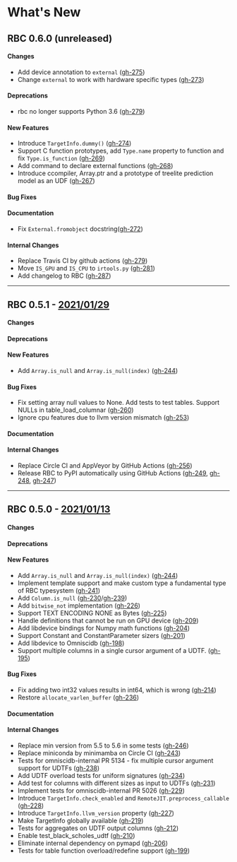 
# What's New

## **RBC 0.6.0** (unreleased)

#### Changes
* Add device annotation to `external` ([gh-275](https://github.com/xnd-project/rbc/pull/275))
* Change `external` to work with hardware specific types ([gh-273](https://github.com/xnd-project/rbc/pull/273))

#### Deprecations
* rbc no longer supports Python 3.6 ([gh-279](https://github.com/xnd-project/rbc/pull/279))

#### New Features
* Introduce `TargetInfo.dummy()` ([gh-274](https://github.com/xnd-project/rbc/pull/274))
* Support C function prototypes, add `Type.name` property to function and fix `Type.is_function` ([gh-269](https://github.com/xnd-project/rbc/pull/269))
* Add command to declare external functions ([gh-268](https://github.com/xnd-project/rbc/pull/268))
* Introduce ccompiler, Array.ptr and a prototype of treelite prediction model as an UDF ([gh-267](https://github.com/xnd-project/rbc/pull/267))

#### Bug Fixes

#### Documentation
* Fix `External.fromobject` docstring([gh-272](https://github.com/xnd-project/rbc/pull/272))


#### Internal Changes
* Replace Travis CI by github actions ([gh-279](https://github.com/xnd-project/rbc/pull/279))
* Move `IS_GPU` and `IS_CPU` to `irtools.py` ([gh-281](https://github.com/xnd-project/rbc/pull/281))
* Add changelog to RBC ([gh-287](https://github.com/xnd-project/rbc/pull/287))

------

## **RBC 0.5.1** - [2021/01/29](https://github.com/xnd-project/rbc/releases/tag/v0.5.1)

#### Changes

#### Deprecations

#### New Features
* Add `Array.is_null` and `Array.is_null(index)` ([gh-244](https://github.com/xnd-project/rbc/pull/244))

#### Bug Fixes
* Fix setting array null values to None. Add tests to test tables. Support NULLs in table_load_columnar ([gh-260](https://github.com/xnd-project/rbc/pull/260))
* Ignore cpu features due to llvm version mismatch ([gh-253](https://github.com/xnd-project/rbc/pull/253))

#### Documentation

#### Internal Changes
* Replace Circle CI and AppVeyor by GitHub Actions ([gh-256](https://github.com/xnd-project/rbc/pull/257))
* Release RBC to PyPI automatically using GitHub Actions ([gh-249](https://github.com/xnd-project/rbc/pull/249), [gh-248](https://github.com/xnd-project/rbc/pull/248), [gh-247](https://github.com/xnd-project/rbc/pull/247))


-----

## **RBC 0.5.0** - [2021/01/13](https://github.com/xnd-project/rbc/releases/tag/v0.5.0)

#### Changes

#### Deprecations

#### New Features
* Add `Array.is_null` and `Array.is_null(index)` ([gh-244](https://github.com/xnd-project/rbc/pull/244))
* Implement template support and make custom type a fundamental type of RBC typesystem ([gh-241](https://github.com/xnd-project/rbc/pull/241))
* Add `Column.is_null` ([gh-230](https://github.com/xnd-project/rbc/pull/230)/[gh-239](https://github.com/xnd-project/rbc/pull/230))
* Add `bitwise_not` implementation ([gh-226](https://github.com/xnd-project/rbc/pull/226))
* Support TEXT ENCODING NONE as Bytes ([gh-225](https://github.com/xnd-project/rbc/pull/225))
* Handle definitions that cannot be run on GPU device ([gh-209](https://github.com/xnd-project/rbc/pull/209))
* Add libdevice bindings for Numpy math functions ([gh-204](https://github.com/xnd-project/rbc/pull/204))
* Support Constant and ConstantParameter sizers ([gh-201](https://github.com/xnd-project/rbc/pull/201))
* Add libdevice to Omniscidb ([gh-198](https://github.com/xnd-project/rbc/pull/198))
* Support multiple columns in a single cursor argument of a UDTF. ([gh-195](https://github.com/xnd-project/rbc/pull/195))

#### Bug Fixes
* Fix adding two int32 values results in int64, which is wrong ([gh-214](https://github.com/xnd-project/rbc/pull/214))
* Restore `allocate_varlen_buffer` ([gh-236](https://github.com/xnd-project/rbc/pull/236))

#### Documentation

#### Internal Changes
* Replace min version from 5.5 to 5.6 in some tests ([gh-246](https://github.com/xnd-project/rbc/pull/246))
* Replace miniconda by minimamba on Circle CI ([gh-243](https://github.com/xnd-project/rbc/pull/243))
* Tests for omniscidb-internal PR 5134 - fix multiple cursor argument support for UDTFs ([gh-238](https://github.com/xnd-project/rbc/pull/238))
* Add UDTF overload tests for uniform signatures ([gh-234](https://github.com/xnd-project/rbc/pull/234))
* Add test for columns with different sizes as input to UDTFs ([gh-231](https://github.com/xnd-project/rbc/pull/231))
* Implement tests for omniscidb-internal PR 5026 ([gh-229](https://github.com/xnd-project/rbc/pull/229))
* Introduce `TargetInfo.check_enabled` and `RemoteJIT.preprocess_callable` ([gh-228](https://github.com/xnd-project/rbc/pull/228))
* Introduce `TargetInfo.llvm_version` property ([gh-227](https://github.com/xnd-project/rbc/pull/227))
* Make TargetInfo globally available ([gh-219](https://github.com/xnd-project/rbc/pull/219))
* Tests for aggregates on UDTF output columns ([gh-212](https://github.com/xnd-project/rbc/pull/212))
* Enable test_black_scholes_udtf ([gh-210](https://github.com/xnd-project/rbc/pull/210))
* Eliminate internal dependency on pymapd ([gh-206](https://github.com/xnd-project/rbc/pull/206))
* Tests for table function overload/redefine support ([gh-199](https://github.com/xnd-project/rbc/pull/199))


